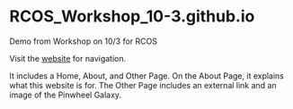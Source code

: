 # RCOS_Workshop_10-3.github.io
Demo from Workshop on 10/3 for RCOS


Visit the <a href = "https://ll2025.github.io/RCOS_Workshop_10-3.github.io/">website</a> for navigation.

It includes a Home, About, and Other Page.
On the About Page, it explains what this website is for. The Other Page includes an external link and an image of the Pinwheel Galaxy.
